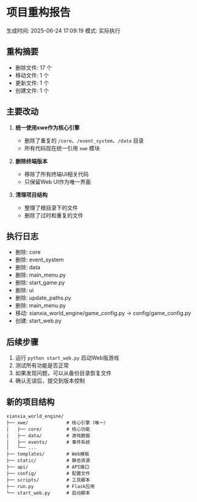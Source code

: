 # 项目重构报告

生成时间: 2025-06-24 17:09:19
模式: 实际执行

## 重构摘要

- 删除文件: 17 个
- 移动文件: 1 个
- 更新文件: 1 个
- 创建文件: 1 个

## 主要改动

1. **统一使用xwe作为核心引擎**
   - 删除了重复的 `/core`、`/event_system`、`/data` 目录
   - 所有代码现在统一引用 `xwe` 模块

2. **删除终端版本**
   - 移除了所有终端UI相关代码
   - 只保留Web UI作为唯一界面

3. **清理项目结构**
   - 整理了根目录下的文件
   - 删除了过时和重复的文件

## 执行日志

- 删除: core
- 删除: event_system
- 删除: data
- 删除: main_menu.py
- 删除: start_game.py
- 删除: ui
- 删除: update_paths.py
- 删除: main_menu.py
- 移动: xianxia_world_engine/game_config.py → config/game_config.py
- 创建: start_web.py

## 后续步骤

1. 运行 `python start_web.py` 启动Web版游戏
2. 测试所有功能是否正常
3. 如果发现问题，可以从备份目录恢复文件
4. 确认无误后，提交到版本控制

## 新的项目结构

```
xianxia_world_engine/
├── xwe/              # 核心引擎（唯一）
│   ├── core/         # 核心功能
│   ├── data/         # 游戏数据
│   ├── events/       # 事件系统
│   └── ...
├── templates/        # Web模板
├── static/           # 静态资源
├── api/              # API接口
├── config/           # 配置文件
├── scripts/          # 工具脚本
├── run.py            # Flask应用
└── start_web.py      # 启动脚本
```
